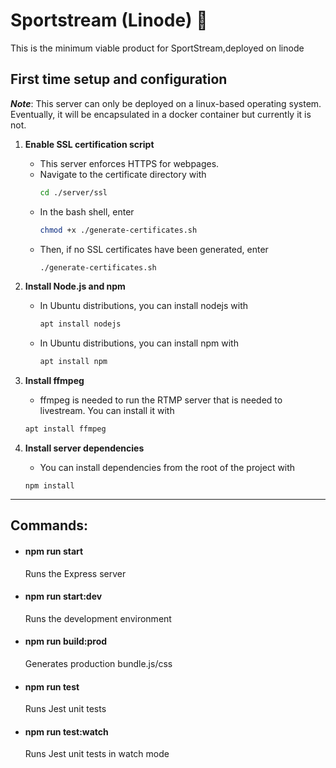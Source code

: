 # Sportstream (Linode) :rocket:
This is the minimum viable product for SportStream,deployed on linode

## First time setup and configuration
___Note___: This server can only be deployed on a linux-based operating system. Eventually, it will be encapsulated in a docker container but currently it is not.

1.  **Enable SSL certification script**
    -   This server enforces HTTPS for webpages.
    -   Navigate to the certificate directory with 
        ```bash
        cd ./server/ssl
        ```
    -   In the bash shell, enter
        ```bash
        chmod +x ./generate-certificates.sh 
        ```
    -   Then, if no SSL certificates have been generated, enter
        ```bash
        ./generate-certificates.sh
        ```

2.  **Install Node.js and npm**
    -   In Ubuntu distributions, you can install nodejs with
        ```bash
        apt install nodejs
        ```
    -   In Ubuntu distributions, you can install npm with
        ```bash
        apt install npm
        ```

3.  **Install ffmpeg**
    -   ffmpeg is needed to run the RTMP server that is needed to livestream. You can install it with
    ```bash
    apt install ffmpeg
    ```

4.  **Install server dependencies**
    -   You can install dependencies from the root of the project with
    ```node
    npm install
    ```

---
## Commands: 

-   #### npm run start
    Runs the Express server

-   #### npm run start:dev
    Runs the development environment

-   #### npm run build:prod
    Generates production bundle.js/css

-   #### npm run test
    Runs Jest unit tests

-   #### npm run test:watch
    Runs Jest unit tests in watch mode